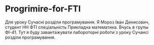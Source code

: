 # Progrimire-for-FTI
Для уроку Сучасні розділи програмування. 
Я Мороз Іван Денисович, студент НН ФТІ спеціальність Прикладна математика.
Вчусь в групы ФІ-41.
Тут я буду завантажувати лабороторні роботи з уроку Сучансі розділи програмування.
